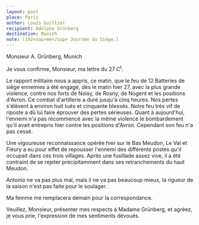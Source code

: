 ```yaml
---
layout: post
place: Paris
author: Louis Guillier
recipient: Adolphe Grünberg
destination: Munich
note: (102<sup>me</sup> Journée du Siège.)
---
```


Monsieur A. Grünberg, Munich


Je vous confirme, Monsieur, ma lettre du 27 C<sup>t</sup>.

Le rapport militaire nous a appris, ce matin, que le feu de 12 Batteries de
siège ennemies a été engagé, dès le matin hier 27, avec la plus grande
violence, contre nos forts de Noisy, de Rosny, de Nogent et les positions
d'Avron.
Ce combat d'artillerie a duré jusqu'à cinq heures.
Nos pertes s'élèvent à environ huit tués et cinquante blessés.
Notre feu très vif de riposte a dû lui faire éprouver des pertes sérieuses.
Quant à aujourd'hui, l'ennemi n'a pas recommencé avec la même violence le
bombardement qu'il avait entrepris hier contre les positions d'Avron.
Cependant son feu n'a pas cessé.

Une vigoureuse reconnaissance opérée hier sur le Bas Meudon, Le Val et Fleury
a eu pour effet de repousser l'ennemi des différents postes qu'il occupait dans
ces trois villages.
Après une fusillade assez vive, il a été contraint de se rejeter précipitamment
dans ses retranchements du haut Meudon.

Antonio ne va pas plus mal, mais il ne va pas beaucoup mieux, la rigueur de la
saison n'est pas faite pour le soulager.

Ma femme me remplacera demain pour la correspondance.

Veuillez, Monsieur, présenter mes respects à Madame Grünberg, et agréez, je
vous prie, l'expression de mes sentiments dévoués.
